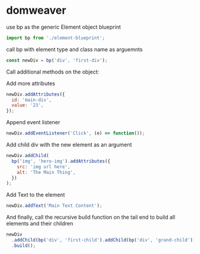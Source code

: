 # domweaver

use bp as the generic Element object blueprint

```js
import bp from './element-blueprint';
```

call bp with element type and class name as arguemnts

```js
const newDiv = bp('div', 'first-div');
```

Call additional methods on the object:

Add more attributes

```js
newDiv.addAttributes({
  id: 'main-div',
  value: '23',
});
```

Append event listener

```js
newDiv.addEventListener('Click', (e) => function());
```

Add child div with the new element as an argument

```js
newDiv.addChild(
  bp('img', 'hero-img').addAttributes({
    src: 'img url here',
    alt: 'The Main Thing',
  })
);
```

Add Text to the element

```js
newDiv.addText('Main Text Content');
```

And finally, call the recursive build function on the tail end to build all elements and their children

```js
newDiv
  .addChild(bp('div', 'first-child').addChild(bp('div', 'grand-child')))
  .build();
```
